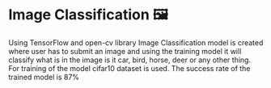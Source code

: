 # Image Classification 🖼️

Using TensorFlow and open-cv library Image Classification model is created where user has to submit an image and using the training model it will classify what is in the image is it car, bird, horse, deer or any other thing. For training of the model cifar10 dataset is used. The success rate of the trained model is 87%
